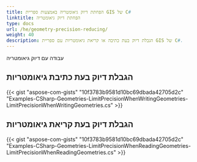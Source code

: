 ```yaml
---
title: הפחתת דיוק גיאומטריה באמצעות ספריית GIS של C#
linktitle: הפחתת דיוק גיאומטריה
type: docs
url: /he/geometry-precision-reducing/
weight: 40
description: הגבלת דיוק בעת כתיבה או קריאת גיאומטריות עם ספריית GIS של C#.
---
```


עבודה עם דיוק גיאומטריה

## **הגבלת דיוק בעת כתיבת גיאומטריות**
{{< gist "aspose-com-gists" "10f3783b9581d10bc69dbada42705d2c" "Examples-CSharp-Geometries-LimitPrecisionWhenWritingGeometries-LimitPrecisionWhenWritingGeometries.cs" >}}
## **הגבלת דיוק בעת קריאת גיאומטריות**
{{< gist "aspose-com-gists" "10f3783b9581d10bc69dbada42705d2c" "Examples-CSharp-Geometries-LimitPrecisionWhenReadingGeometries-LimitPrecisionWhenReadingGeometries.cs" >}}
